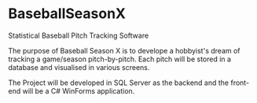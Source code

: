 # BaseballSeasonX
Statistical Baseball Pitch Tracking Software


The purpose of Baseball Season X is to develope a hobbyist's dream of tracking a game/season pitch-by-pitch. Each pitch will be stored in a database and visualised in various screens.

The Project will be developed in SQL Server as the backend and the front-end will be a C# WinForms application.
